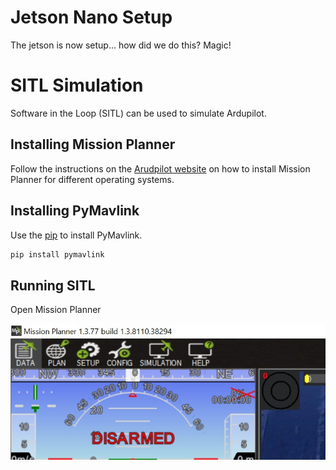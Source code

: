 # Jetson Nano Setup

The jetson is now setup... how did we do this? Magic!

# SITL Simulation

Software in the Loop (SITL) can be used to simulate Ardupilot.

## Installing Mission Planner

Follow the instructions on the [Arudpilot website](https://ardupilot.org/planner/docs/mission-planner-installation.html) on how to install Mission Planner for different operating systems.

## Installing PyMavlink

Use the [pip](https://pip.pypa.io/en/stable/) to install PyMavlink.

```bash
pip install pymavlink
```

## Running SITL

Open Mission Planner

![select simulation](./images/missionPlannerSelectSimulation.jpg)
